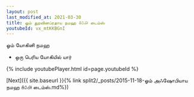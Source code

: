 ```yaml
---
layout: post
last_modified_at: 2021-03-30
title: ஓம் துறவினப்ரதாய நமஹ ௧௦௮ டைம்ஸ்
youtubeId: vx_mtKKBGnI
---
```

 
 
 ஓம் யோகினி நமஹ  
 
 -  ஒரு பெரிய யோகியில் யார் 
 
  
 
  
 
 
 
 
 
 


{% include youtubePlayer.html id=page.youtubeId %}
 
[Next]({{ site.baseurl }}{% link  split2/_posts/2015-11-18-ஓம் அஃஷோபியாய நமஹ ௧௦௮ டைம்ஸ்.md%})
 
